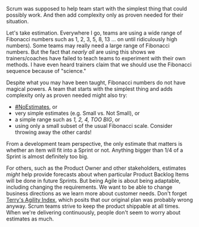 Scrum was supposed to help team start with the simplest thing that could possibly work.  And then add complexity only as proven needed for their situation. 

Let's take estimation.  Everywhere I go, teams are using a wide range of Fibonacci numbers such as 1, 2, 3, 5, 8, 13 ... on until ridiculously high numbers). Some teams may really need a large range of Fibonacci numbers.  But the fact that *nearly all* are using this shows we trainers/coaches have failed to teach teams to experiment with their own methods.  I have even heard trainers claim that we should use the Fibonacci sequence because of "science."

Despite what you may have been taught, Fibonacci numbers do not have magical powers.  A team that starts with the simplest thing and adds complexity only as proven needed might also try:
* [#NoEstimates](https://twitter.com/hashtag/NoEstimates?src=hash), or
* very simple estimates (e.g. Small vs. Not Small), or
* a simple range such as *1, 2, 4, TOO BIG*, or
* using only a small subset of the usual Fibonacci scale.  Consider throwing away the other cards!

From a development team perspective, the only estimate that matters is whether an item will fit into a Sprint or not.  Anything bigger than 1/4 of a Sprint is almost definitely too big.  

For others, such as the Product Owner and other stakeholders, estimates *might* help provide forecasts about when particular Product Backlog Items will be done in future Sprints.  But being Agile is about being adaptable, including changing the requirements.  We want to be able to change business directions as we learn more about customer needs.  Don't forget [Terry's Agility Index](https://less.works/blog/courses/2016/04/19/terry-agility-index.html), which posits that our original plan was probably wrong anyway.  Scrum teams strive to keep the product shippable at all times.  When we're delivering continuously, people don't seem to worry about estimates as much.